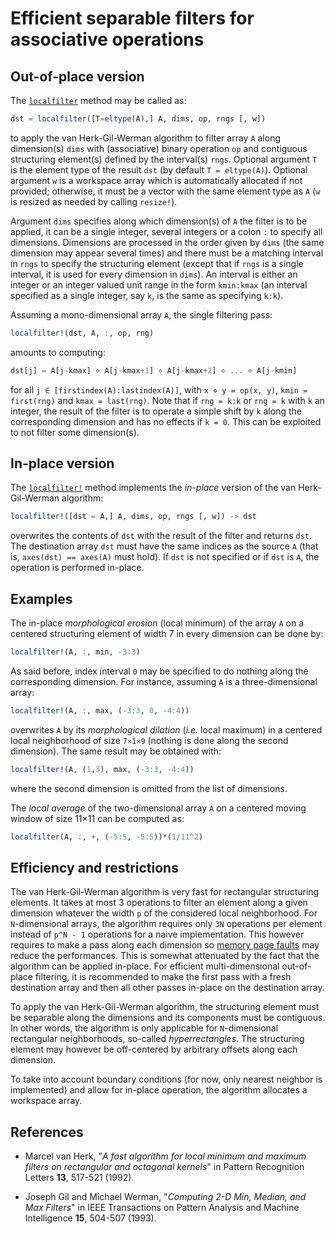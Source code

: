 # Efficient separable filters for associative operations

## Out-of-place version

The [`localfilter`](@ref) method may be called as:

```julia
dst = localfilter([T=eltype(A),] A, dims, op, rngs [, w])
```

to apply the van Herk-Gil-Werman algorithm to filter array `A` along
dimension(s) `dims` with (associative) binary operation `op` and contiguous
structuring element(s) defined by the interval(s) `rngs`. Optional argument `T`
is the element type of the result `dst` (by default `T = eltype(A)`). Optional
argument `w` is a workspace array which is automatically allocated if not
provided; otherwise, it must be a vector with the same element type as `A`
(`w` is resized as needed by calling `resize!`).

Argument `dims` specifies along which dimension(s) of `A` the filter is to be
applied, it can be a single integer, several integers or a colon `:` to specify
all dimensions. Dimensions are processed in the order given by `dims` (the same
dimension may appear several times) and there must be a matching interval in
`rngs` to specify the structuring element (except that if `rngs` is a single
interval, it is used for every dimension in `dims`). An interval is either an
integer or an integer valued unit range in the form `kmin:kmax` (an interval
specified as a single integer, say `k`, is the same as specifying `k:k`).

Assuming a mono-dimensional array `A`, the single filtering pass:

```julia
localfilter!(dst, A, :, op, rng)
```

amounts to computing:

```julia
dst[j] = A[j-kmax] ⋄ A[j-kmax+1] ⋄ A[j-kmax+2] ⋄ ... ⋄ A[j-kmin]
```

for all `j ∈ [firstindex(A):lastindex(A)]`, with `x ⋄ y = op(x, y)`, `kmin =
first(rng)` and `kmax = last(rng)`. Note that if `rng = k:k` or `rng = k` with
`k` an integer, the result of the filter is to operate a simple shift by `k`
along the corresponding dimension and has no effects if `k = 0`. This can be
exploited to not filter some dimension(s).


## In-place version

The [`localfilter!`](@ref) method implements the *in-place* version of the van
Herk-Gil-Werman algorithm:

```julia
localfilter!([dst = A,] A, dims, op, rngs [, w]) -> dst
```

overwrites the contents of `dst` with the result of the filter and returns
`dst`. The destination array `dst` must have the same indices as the source `A`
(that is, `axes(dst) == axes(A)` must hold). If `dst` is not specified or if
`dst` is `A`, the operation is performed in-place.


## Examples

The in-place *morphological erosion* (local minimum) of the array `A` on a
centered structuring element of width 7 in every dimension can be done by:

```julia
localfilter!(A, :, min, -3:3)
```

As said before, index interval `0` may be specified to do nothing along the
corresponding dimension. For instance, assuming `A` is a three-dimensional
array:

```julia
localfilter!(A, :, max, (-3:3, 0, -4:4))
```

overwrites `A` by its *morphological dilation* (*i.e.* local maximum) in a
centered local neighborhood of size `7×1×9` (nothing is done along the second
dimension). The same result may be obtained with:

```julia
localfilter!(A, (1,3), max, (-3:3, -4:4))
```

where the second dimension is omitted from the list of dimensions.

The *local average* of the two-dimensional array `A` on a centered moving
window of size 11×11 can be computed as:

```julia
localfilter(A, :, +, (-5:5, -5:5))*(1/11^2)
```

## Efficiency and restrictions

The van Herk-Gil-Werman algorithm is very fast for rectangular structuring
elements. It takes at most 3 operations to filter an element along a given
dimension whatever the width `p` of the considered local neighborhood. For
`N`-dimensional arrays, the algorithm requires only `3N` operations per element
instead of `p^N - 1` operations for a naive implementation. This however
requires to make a pass along each dimension so [memory page
faults](https://en.wikipedia.org/wiki/Page_fault) may reduce the performances.
This is somewhat attenuated by the fact that the algorithm can be applied
in-place. For efficient multi-dimensional out-of-place filtering, it is
recommended to make the first pass with a fresh destination array and then all
other passes in-place on the destination array.

To apply the van Herk-Gil-Werman algorithm, the structuring element must be
separable along the dimensions and its components must be contiguous. In other
words, the algorithm is only applicable for `N`-dimensional rectangular
neighborhoods, so-called *hyperrectangles*. The structuring element may however
be off-centered by arbitrary offsets along each dimension.

To take into account boundary conditions (for now, only nearest neighbor is
implemented) and allow for in-place operation, the algorithm allocates a
workspace array.


## References

* Marcel van Herk, "*A fast algorithm for local minimum and maximum filters on
  rectangular and octagonal kernels*" in Pattern Recognition Letters **13**,
  517-521 (1992).

* Joseph Gil and Michael Werman, "*Computing 2-D Min, Median, and Max Filters*"
  in IEEE Transactions on Pattern Analysis and Machine Intelligence **15**,
  504-507 (1993).
